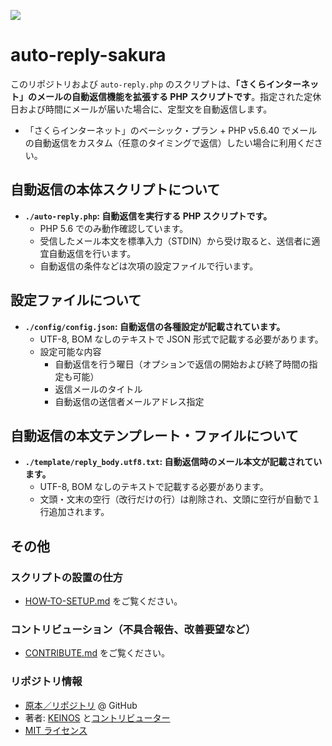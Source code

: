 [![](https://travis-ci.org/KEINOS/auto-reply-sakura.svg?branch=master)](https://travis-ci.org/KEINOS/auto-reply-sakura "Build Status")

# auto-reply-sakura

このリポジトリおよび `auto-reply.php` のスクリプトは、**「さくらインターネット」のメールの自動返信機能を拡張する PHP スクリプトです**。指定された定休日および時間にメールが届いた場合に、定型文を自動返信します。

- 「さくらインターネット」のベーシック・プラン + PHP v5.6.40 でメールの自動返信をカスタム（任意のタイミングで返信）したい場合に利用ください。

## 自動返信の本体スクリプトについて

- **`./auto-reply.php`: 自動返信を実行する PHP スクリプトです。**
  - PHP 5.6 でのみ動作確認しています。
  - 受信したメール本文を標準入力（STDIN）から受け取ると、送信者に適宜自動返信を行います。
  - 自動返信の条件などは次項の設定ファイルで行います。

## 設定ファイルについて

- **`./config/config.json`: 自動返信の各種設定が記載されています。**
  - UTF-8, BOM なしのテキストで JSON 形式で記載する必要があります。
  - 設定可能な内容
    - 自動返信を行う曜日（オプションで返信の開始および終了時間の指定も可能）
    - 返信メールのタイトル
    - 自動返信の送信者メールアドレス指定

## 自動返信の本文テンプレート・ファイルについて

- **`./template/reply_body.utf8.txt`: 自動返信時のメール本文が記載されています。**
  - UTF-8, BOM なしのテキストで記載する必要があります。
  - 文頭・文末の空行（改行だけの行）は削除され、文頭に空行が自動で１行追加されます。

## その他

### スクリプトの設置の仕方

- [HOW-TO-SETUP.md](https://github.com/KEINOS/auto-reply-sakura/blob/master/HOW-TO-SETUP.md) をご覧ください。

### コントリビューション（不具合報告、改善要望など）

- [CONTRIBUTE.md](https://github.com/KEINOS/auto-reply-sakura/blob/master/CONTRIBUTE.md) をご覧ください。

### リポジトリ情報

- [原本／リポジトリ](https://github.com/KEINOS/auto-reply-sakura/) @ GitHub
- 著者: [KEINOS](https://github.com/KEINOS) と[コントリビューター](https://github.com/KEINOS/auto-reply-sakura/graphs/contributors)
- [MIT ライセンス](https://github.com/KEINOS/auto-reply-sakura/blob/master/LICENSE)
